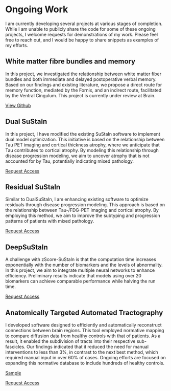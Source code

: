 # Ongoing Work

<p> I am currently developing several projects at various stages of completion. While I am unable to publicly share the code for some of these ongoing projects, I welcome requests for demonstrations of my work. Please feel free to reach out, and I would be happy to share snippets as examples of my efforts.</p>

## White matter fibre bundles and memory 
<p> In this project, we investigated the relationship between white matter fiber bundles and both immediate and delayed postoperative verbal memory. Based on our findings and existing literature, we propose a direct route for memory function, mediated by the Fornix, and an indirect route, facilitated by the Ventral Cingulum. This project is currently under review at Brain. </p>

[View Github](https://github.com/lbinding/MemoryPaper)

## Dual SuStaIn 
<p> In this project, I have modified the existing SuStaIn software to implement dual model optimization. This initiative is based on the relationship between Tau PET imaging and cortical thickness atrophy, where we anticipate that Tau contributes to cortical atrophy. By modeling this relationship through disease progression modeling, we aim to uncover atrophy that is not accounted for by Tau, potentially indicating mixed pathology.</p>

[Request Access](mailto:lawrence.binding@outlook.com)


## Residual SuStaIn
<p> Similar to DualSuStaIn, I am enhancing existing software to optimize residuals through disease progression modeling. This approach is based on the relationship between Tau-/FDG-PET imaging and cortical atrophy. By employing this method, we aim to improve the subtyping and progression patterns of patients with mixed pathology. </p>

[Request Access](mailto:lawrence.binding@outlook.com)

## DeepSuStaIn 
<p> A challenge with zScore-SuStaIn is that the computation time increases exponentially with the number of biomarkers and the levels of abnormality. In this project, we aim to integrate multiple neural networks to enhance efficiency. Preliminary results indicate that models using over 20 biomarkers can achieve comparable performance while halving the run time.</p>

[Request Access](mailto:lawrence.binding@outlook.com)

## Anatomically Targeted Automated Tractography
<p> I developed software designed to efficiently and automatically reconstruct connections between brain regions. This tool employed normative mapping to compare diffusion data from healthy controls with that of patients. As a result, it enabled the subdivision of tracts into their respective sub-fascicles. Our findings indicated that it reduced the need for manual interventions to less than 3%, in contrast to the next best method, which required manual input in over 60% of cases. Ongoing efforts are focused on expanding this normative database to include hundreds of healthy controls.</p>

[Sample](https://github.com/lbinding/MemoryPaper)


[Request Access](mailto:lawrence.binding@outlook.com)
